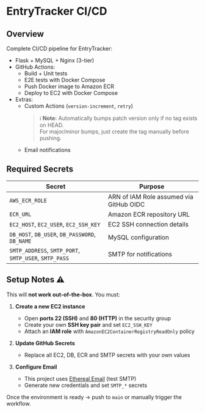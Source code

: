 # EntryTracker CI/CD

## Overview

Complete CI/CD pipeline for EntryTracker:

- Flask + MySQL + Nginx (3-tier)
- GitHub Actions:
  - Build + Unit tests
  - E2E tests with Docker Compose
  - Push Docker image to Amazon ECR
  - Deploy to EC2 with Docker Compose
- Extras:
  - Custom Actions (`version-increment`, `retry`)
    > ℹ **Note:** Automatically bumps patch version only if no tag exists on HEAD.  
    > For major/minor bumps, just create the tag manually before pushing.
  - Email notifications

## Required Secrets

| Secret                                                | Purpose                                 |
| ----------------------------------------------------- | --------------------------------------- |
| `AWS_ECR_ROLE`                                        | ARN of IAM Role assumed via GitHub OIDC |
| `ECR_URL`                                             | Amazon ECR repository URL               |
| `EC2_HOST`, `EC2_USER`, `EC2_SSH_KEY`                 | EC2 SSH connection details              |
| `DB_HOST`, `DB_USER`, `DB_PASSWORD`, `DB_NAME`        | MySQL configuration                     |
| `SMTP_ADDRESS`, `SMTP_PORT`, `SMTP_USER`, `SMTP_PASS` | SMTP for notifications                  |

## Setup Notes ⚠️

This will **not work out-of-the-box**. You must:

1. **Create a new EC2 instance**

   - Open **ports 22 (SSH)** and **80 (HTTP)** in the security group
   - Create your own **SSH key pair** and set `EC2_SSH_KEY`
   - Attach an **IAM role** with `AmazonEC2ContainerRegistryReadOnly` policy

2. **Update GitHub Secrets**

   - Replace all EC2, DB, ECR and SMTP secrets with your own values

3. **Configure Email**
   - This project uses [Ethereal Email](https://ethereal.email/) (test SMTP)
   - Generate new credentials and set `SMTP_*` secrets

Once the environment is ready → push to `main` or manually trigger the workflow.
